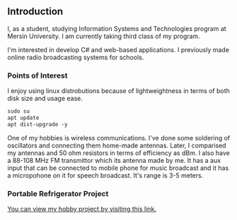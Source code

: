 ## Introduction

I, as a student, studying Information Systems and Technologies program at Mersin University. I am currently taking third class of my program.

I'm interested in develop C# and web-based applications. I previously made online radio broadcasting systems for schools.

### Points of Interest

I enjoy using linux distrobutions because of lightweightness in terms of both disk size and usage ease.

```markdown
sudo su
apt update
apt dist-upgrade -y
```

One of my hobbies is wireless communications. I've done some soldering of oscillators and connecting them home-made antennas. Later, I comparised my antennas and 50 ohm resistors in terms of efficiency as dBm. I also have a 88-108 MHz FM transmittor which its antenna made by me. It has a aux input that can be connected to mobile phone for music broadcast and it has a micropohone on it for speech broadcast. It's range is 3-5 meters.

### Portable Refrigerator Project

[You can view my hobby project by visiting this link.](./ref_proj.md)

